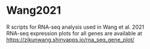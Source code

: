 # Wang2021
R scripts for RNA-seq analysis used in Wang et al. 2021  
RNA-seq expression plots for all genes are available at https://zikunwang.shinyapps.io/rna_seq_gene_plot/
